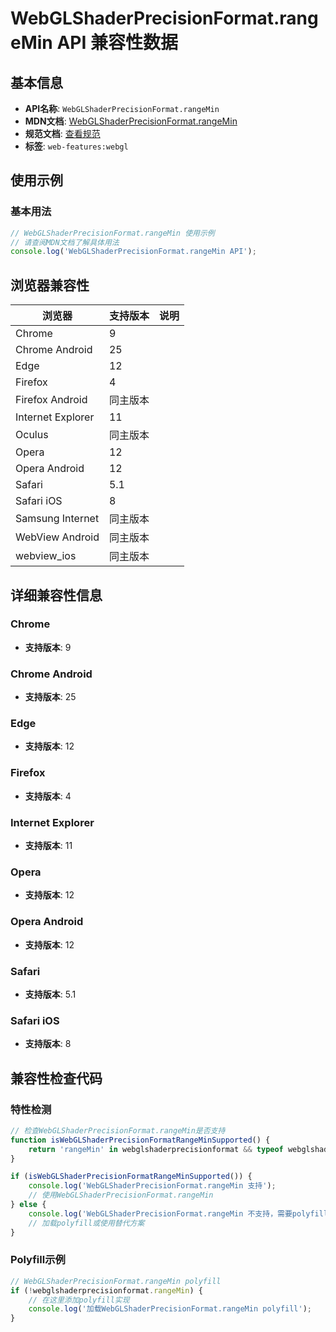 # WebGLShaderPrecisionFormat.rangeMin API 兼容性数据

## 基本信息

- **API名称**: `WebGLShaderPrecisionFormat.rangeMin`
- **MDN文档**: [WebGLShaderPrecisionFormat.rangeMin](https://developer.mozilla.org/docs/Web/API/WebGLShaderPrecisionFormat/rangeMin)
- **规范文档**: [查看规范](https://registry.khronos.org/webgl/specs/latest/1.0/#DOM-WebGLShaderPrecisionFormat-rangeMin)
- **标签**: `web-features:webgl`

## 使用示例

### 基本用法

```javascript
// WebGLShaderPrecisionFormat.rangeMin 使用示例
// 请查阅MDN文档了解具体用法
console.log('WebGLShaderPrecisionFormat.rangeMin API');
```

## 浏览器兼容性

| 浏览器 | 支持版本 | 说明 |
|--------|----------|------|
| Chrome | 9 |  |
| Chrome Android | 25 |  |
| Edge | 12 |  |
| Firefox | 4 |  |
| Firefox Android | 同主版本 |  |
| Internet Explorer | 11 |  |
| Oculus | 同主版本 |  |
| Opera | 12 |  |
| Opera Android | 12 |  |
| Safari | 5.1 |  |
| Safari iOS | 8 |  |
| Samsung Internet | 同主版本 |  |
| WebView Android | 同主版本 |  |
| webview_ios | 同主版本 |  |

## 详细兼容性信息

### Chrome

- **支持版本**: 9

### Chrome Android

- **支持版本**: 25

### Edge

- **支持版本**: 12

### Firefox

- **支持版本**: 4

### Internet Explorer

- **支持版本**: 11

### Opera

- **支持版本**: 12

### Opera Android

- **支持版本**: 12

### Safari

- **支持版本**: 5.1

### Safari iOS

- **支持版本**: 8

## 兼容性检查代码

### 特性检测

```javascript
// 检查WebGLShaderPrecisionFormat.rangeMin是否支持
function isWebGLShaderPrecisionFormatRangeMinSupported() {
    return 'rangeMin' in webglshaderprecisionformat && typeof webglshaderprecisionformat.rangeMin === 'function';
}

if (isWebGLShaderPrecisionFormatRangeMinSupported()) {
    console.log('WebGLShaderPrecisionFormat.rangeMin 支持');
    // 使用WebGLShaderPrecisionFormat.rangeMin
} else {
    console.log('WebGLShaderPrecisionFormat.rangeMin 不支持，需要polyfill');
    // 加载polyfill或使用替代方案
}
```

### Polyfill示例

```javascript
// WebGLShaderPrecisionFormat.rangeMin polyfill
if (!webglshaderprecisionformat.rangeMin) {
    // 在这里添加polyfill实现
    console.log('加载WebGLShaderPrecisionFormat.rangeMin polyfill');
}
```

